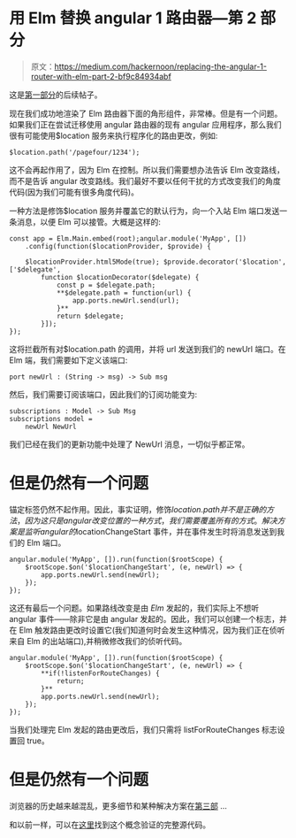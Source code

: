 # 用 Elm 替换 angular 1 路由器—第 2 部分

> 原文：<https://medium.com/hackernoon/replacing-the-angular-1-router-with-elm-part-2-bf9c84934abf>

这是[第一部分](/@julianjelfs_61852/replacing-the-angular-1-router-with-elm-d71753e74e32#.2fd4y8xip)的后续帖子。

现在我们成功地渲染了 Elm 路由器下面的角形组件，非常棒。但是有一个问题。如果我们正在尝试迁移使用 angular 路由器的现有 angular 应用程序，那么我们很有可能使用$location 服务来执行程序化的路由更改，例如:

```
$location.path('/pagefour/1234');
```

这不会再起作用了，因为 Elm 在控制。所以我们需要想办法告诉 Elm 改变路线，而不是告诉 angular 改变路线。我们最好不要以任何干扰的方式改变我们的角度代码(因为我们可能有很多角度代码)。

一种方法是修饰$location 服务并覆盖它的默认行为，向一个入站 Elm 端口发送一条消息，以便 Elm 可以接管。大概是这样的:

```
const app = Elm.Main.embed(root);angular.module('MyApp', [])
    .config(function($locationProvider, $provide) {

    $locationProvider.html5Mode(true); $provide.decorator('$location', ['$delegate', 
        function $locationDecorator($delegate) {
            const p = $delegate.path;
            **$delegate.path = function(url) {
                app.ports.newUrl.send(url);
            }**
            return $delegate;
        }]);
});
```

这将拦截所有对$location.path 的调用，并将 url 发送到我们的 newUrl 端口。在 Elm 端，我们需要如下定义该端口:

```
port newUrl : (String -> msg) -> Sub msg
```

然后，我们需要订阅该端口，因此我们的订阅功能变为:

```
subscriptions : Model -> Sub Msg
subscriptions model =
    newUrl NewUrl
```

我们已经在我们的更新功能中处理了 NewUrl 消息，一切似乎都正常。

# 但是仍然有一个问题

锚定标签仍然不起作用。因此，事实证明，修饰$location.path 并不是正确的方法，因为这只是 angular 改变位置的一种方式，我们需要覆盖所有的方式。解决方案是监听 angular 的$locationChangeStart 事件，并在事件发生时将消息发送到我们的 Elm 端口。

```
angular.module('MyApp', []).run(function($rootScope) {
    $rootScope.$on('$locationChangeStart', (e, newUrl) => {
        app.ports.newUrl.send(newUrl);
    });
});
```

这还有最后一个问题。如果路线改变是由 *Elm* 发起的，我们实际上不想听 angular 事件——除非它是由 angular 发起的。因此，我们可以创建一个标志，并在 Elm 触发路由更改时设置它(我们知道何时会发生这种情况，因为我们正在侦听来自 Elm 的出站端口),并稍微修改我们的侦听代码。

```
angular.module('MyApp', []).run(function($rootScope) {
    $rootScope.$on('$locationChangeStart', (e, newUrl) => {
        **if(!listenForRouteChanges) {
            return;
        }**
        app.ports.newUrl.send(newUrl);
    });
});
```

当我们处理完 Elm 发起的路由更改后，我们只需将 listForRouteChanges 标志设置回 true。

# 但是仍然有一个问题

浏览器的历史越来越混乱，更多细节和某种解决方案在[第三部](/@julianjelfs_61852/replacing-the-angular-1-router-with-elm-part-3-d56e40bf251#.k0v54hssi) …

和以前一样，可以在[这里](https://github.com/travelrepublic/elm-angular-router)找到这个概念验证的完整源代码。
